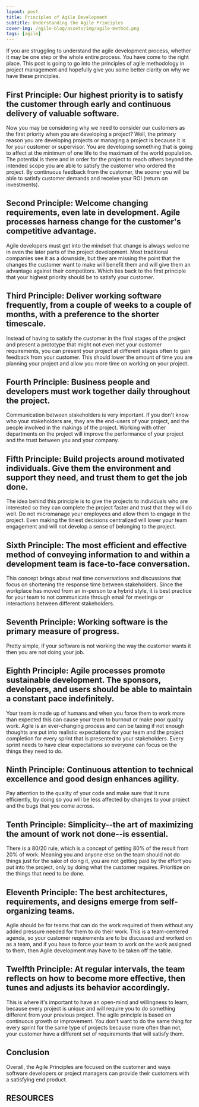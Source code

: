 ```yaml
---
layout: post
title: Principles of Agile Development 
subtitle: Understanding the Agile Principles
cover-img: /agile-blog/assets/img/agile-method.png
tags: [agile]
---
```


If you are struggling to understand the agile development process, whether it may be one step or the whole entire process. You have come to the right place. This post is going to go into the principles of agile methodology in project management and hopefully give you some better clarity on why we have these principles. 

## First Principle: Our highest priority is to satisfy the customer through early and continuous delivery of valuable software.

Now you may be considering why we need to consider our customers as the first priority when you are developing a project? Well, the primary reason you are developing projects or managing a project is because it is for your customer or supervisor. You are developing something that is going to affect at the minimum of one life to the maximum of the world population. The potential is there and in order for the project to reach others beyond the intended scope you are able to satisfy the customer who ordered the project. By continuous feedback from the customer, the sooner you will be able to satisfy customer demands and receive your ROI (return on investments).

## Second Principle: Welcome changing requirements, even late in development. Agile processes harness change for the customer's competitive advantage.

Agile developers must get into the mindset that change is always welcome in even the later parts of the project development. Most traditional companies see it as a downside, but they are missing the point that the changes the customer want to make will benefit them and will give them an advantage against their competitors. Which ties back to the first principle that your highest priority should be to satisfy your customer.

## Third Principle: Deliver working software frequently, from a couple of weeks to a couple of months, with a preference to the shorter timescale.

Instead of having to satisfy the customer in the final stages of the project and present a prototype that might not even met your customer requirements, you can present your project at different stages often to gain feedback from your customer. This should lower the amount of time you are planning your project and allow you more time on working on your project.

## Fourth Principle: Business people and developers must work together daily throughout the project.

Communication between stakeholders is very important. If you don't know who your stakeholders are, they are the end-users of your project, and the people involved in the makings of the project. Working with other departments on the project will improve the performance of your project and the trust between you and your company.

## Fifth Principle: Build projects around motivated individuals. Give them the environment and support they need, and trust them to get the job done.

The idea behind this principle is to give the projects to individuals who are interested so they can complete the project faster and trust that they will do well. Do not micromanage your employees and allow them to engage in the project. Even making the tiniest decisions centralized will lower your team engagement and will not develop a sense of belonging to the project.

## Sixth Principle: The most efficient and effective method of conveying information to and within a development team is face-to-face conversation.

This concept brings about real time conversations and discussions that focus on shortening the response time between stakeholders. Since the workplace has moved from an in-person to a hybrid style, it is best practice for your team to not communicate through email for meetings or interactions between different stakeholders. 

## Seventh Principle: Working software is the primary measure of progress.

Pretty simple, if your software is not working the way the customer wants it then you are not doing your job. 

## Eighth Principle: Agile processes promote sustainable development. The sponsors, developers, and users should be able to maintain a constant pace indefinitely.

Your team is made up of humans and when you force them to work more than expected this can cause your team to burnout or make poor quality work. Agile is an ever-changing process and can be taxing if not enough thoughts are put into realistic expectations for your team and the project completion for every sprint that is presented to your stakeholders. Every sprint needs to have clear expectations so everyone can focus on the things they need to do.

## Ninth Principle: Continuous attention to technical excellence and good design enhances agility.

Pay attention to the quality of your code and make sure that it runs efficiently, by doing so you will be less affected by changes to your project and the bugs that you come across.

## Tenth Principle: Simplicity--the art of maximizing the amount of work not done--is essential.

There is a 80/20 rule, which is a concept of getting 80% of the result from 20% of work. Meaning you and anyone else on the team should not do things just for the sake of doing it, you are not getting paid by the effort you put into the project, only by doing what the customer requires. Prioritize on the things that need to be done. 

## Eleventh Principle: The best architectures, requirements, and designs emerge from self-organizing teams.

Agile should be for teams that can do the work required of them without any added pressure needed for them to do their work. This is a team-centered agenda, so your customer requirements are to be discussed and worked on as a team, and if you have to force your team to work on the work assigned to them, then Agile development may have to be taken off the table.

## Twelfth Principle: At regular intervals, the team reflects on how to become more effective, then tunes and adjusts its behavior accordingly.

This is where it's important to have an open-mind and willingness to learn, because every project is unique and will require you to do something different from your previous project. The agile principle is based on continuous growth or improvement. You don't want to do the same thing for every sprint for the same type of projects because more often than not, your customer have a different set of requirements that will satisfy them.   

## Conclusion

Overall, the Agile Principles are focused on the customer and ways software developers or project managers can provide their customers with a satisfying end product. 

## RESOURCES 

[^1]: "Agile Principles."[Product Plan](https://www.productplan.com/glossary/agile-principles/).
[^2]: "What are the 12 Principles of Agile Project Management?" [Kanbanize](https://kanbanize.com/agile/project-management/principles).
[^3]: "Principles behind the Agile Manifesto." [Agile Manifesto](https://agilemanifesto.org/principles.html).
